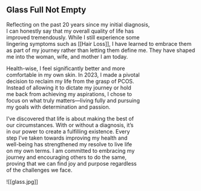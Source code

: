 
## Glass Full Not Empty

Reflecting on the past 20 years since my initial diagnosis,  
I can honestly say that my overall quality of life has  
improved tremendously. While I still experience some  
lingering symptoms such as [[Hair Loss]], I have learned 
to embrace them as  part of my journey rather than 
letting them define me.  They have shaped me into 
the woman, wife, and mother  I am today.

Health-wise, I feel significantly better and more  
comfortable in my own skin. In 2023, I made a pivotal  
decision to reclaim my life from the grasp of PCOS.  
Instead of allowing it to dictate my journey or hold  
me back from achieving my aspirations, I chose to  
focus on what truly matters—living fully and pursuing  
my goals with determination and passion.

I’ve discovered that life is about making the best of  
our circumstances. With or without a diagnosis, it’s  
in our power to create a fulfilling existence. Every  
step I’ve taken towards improving my health and  
well-being has strengthened my resolve to live life  
on my own terms. I am committed to embracing my  
journey and encouraging others to do the same,  
proving that we can find joy and purpose regardless  
of the challenges we face.

![[glass.jpg]]
